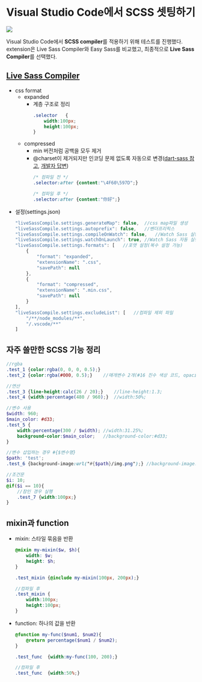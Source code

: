 # **Visual Studio Code에서 SCSS 셋팅하기**

![](https://cdn.jsdelivr.net/gh/fe-jw/J-Web/posts/220630/thumb.jpg)

Visual Studio Code에서  **SCSS compiler**를 적용하기 위해 테스트를 진행했다.  
extension은 Live Sass Compiler와 Easy Sass를 비교했고, 최종적으로 **Live Sass Compiler**를 선택했다.

## [**Live Sass Compiler**](https://marketplace.visualstudio.com/items?itemName=glenn2223.live-sass)
* css format
	* expanded
		* 계층 구조로 정리
			```css
			.selector	{
				width:100px;
				height:100px;
			}
			```
	* compressed
		* min 버전처럼 공백을 모두 제거
		* @charset이 제거되지만 인코딩 문제 없도록 자동으로 변경([dart-sass 참고](https://github.com/sass/dart-sass/issues/1387), [개발자 답변](https://github.com/glenn2223/vscode-live-sass-compiler/issues/179))
			```css
			/* 컴파일 전 */
			.selector:after	{content:"\4F60\597D";}

			/* 컴파일 후 */
			.selector:after	{content:"你好";}
			```
* 설정(settings.json)
	```javascript
	"liveSassCompile.settings.generateMap": false,	//css map파일 생성
	"liveSassCompile.settings.autoprefix": false,	//벤더프리픽스
	"liveSassCompile.settings.compileOnWatch": false,	//Watch Sass 실행 시 모든 .scss 컴파일
	"liveSassCompile.settings.watchOnLaunch": true,	//Watch Sass 자동 실행
	"liveSassCompile.settings.formats": [	//포맷 설정(복수 설정 가능)
		{
			"format": "expanded",
			"extensionName": ".css",
			"savePath": null
		},
		{
			"format": "compressed",
			"extensionName": ".min.css",
			"savePath": null
		}
	],
	"liveSassCompile.settings.excludeList": [	//컴파일 제외 파일
		"/**/node_modules/**",
		"/.vscode/**"
	]
	```

##  **자주 쓸만한 SCSS 기능 정리**

```scss
//rgba
.test_1	{color:rgba(0, 0, 0, 0.5);}
.test_2	{color:rgba(#000, 0.5);}	//매개변수 2개(#16 진수 색상 코드, opacity)로 가능

//연산
.test_3	{line-height:calc(26 / 20);}	//line-height:1.3;
.test_4	{width:percentage(480 / 960);}	//width:50%;

//변수 사용
$width: 960;
$main_color: #d33;
.test_5	{
	width:percentage(300 / $width);	//width:31.25%;
	background-color:$main_color;	//background-color:#d33;
}

//변수 삽입하는 경우 #{$변수명}
$path: 'test';
.test_6	{background-image:url("#{$path}/img.png");}	//background-image:url("test/img.png");

//조건문
$i: 10;
@if($i == 10){
	//참인 경우 실행
	.test_7	{width:100px;}
}
```

## **mixin과 function**
* mixin: 스타일 묶음을 반환
	```scss
	@mixin my-mixin($w, $h){
		width: $w;
		height: $h;
	}

	.test_mixin	{@include my-mixin(100px, 200px);}

	//컴파일 후
	.test_mixin	{
		width:100px;
		height:100px;
	}
	```

* function: 하나의 값을 반환
	```scss
	@function my-func($num1, $num2){
		@return percentage($num1 / $num2);
	}

	.test_func	{width:my-func(100, 200);}

	//컴파일 후
	.test_func	{width:50%;}
	```
